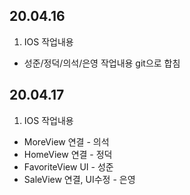 ## 20.04.16

1.  IOS 작업내용
* 성준/정덕/의석/은영 작업내용 git으로 합침

## 20.04.17

1.  IOS 작업내용
* MoreView 연결 - 의석
* HomeView 연결 - 정덕
* FavoriteView UI - 성준
* SaleView 연결, UI수정 - 은영

